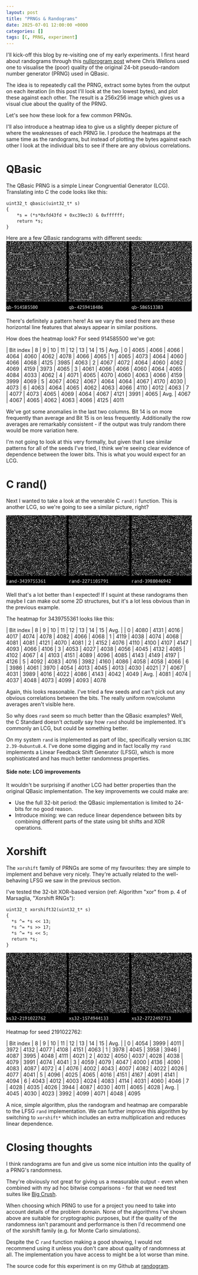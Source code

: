 ```yaml
---
layout: post
title: "PRNGs & Randograms"
date: 2025-07-01 12:00:00 +0000
categories: []
tags: [C, PRNG, experiment]
---
```


I'll kick-off this blog by re-visiting one of my early experiments. I first heard about randograms through this [nullprogram post](https://nullprogram.com/blog/2020/11/17/) where Chris Wellons used one to visualise the (poor) quality of the original 24-bit pseudo-random number generator (PRNG) used in QBasic.

The idea is to repeatedly call the PRNG, extract some bytes from the output on each iteration (in this post I'll look at the two lowest bytes), and plot these against each other. The result is a 256x256 image which gives us a visual clue about the quality of the PRNG.

Let's see how these look for a few common PRNGs.

I'll also introduce a heatmap idea to give us a slightly deeper picture of where the weaknesses of each PRNG lie. I produce the heatmaps at the same time as the randograms, but instead of plotting the bytes against each other I look at the individual bits to see if there are any obvious correlations.

# QBasic
The QBasic PRNG is a simple Linear Congruential Generator (LCG). Translating into C the code looks like this:
```
uint32_t qbasic(uint32_t* s)
{
    *s = (*s*0xfd43fd + 0xc39ec3) & 0xffffff;
    return *s;
}
```

Here are a few QBasic randograms with different seeds:
![QBasic randograms](/assets/qb_randograms.png)

There's definitely a pattern here! As we vary the seed there are these horizontal line features that always appear in similar positions.

How does the heatmap look? For seed 914585500 we've got:

| Bit index | 8 | 9  | 10 | 11 | 12 | 13  | 14 | 15 | Avg.
| 0 | 4065 | 4066 | 4066 | 4064 | 4060 | 4062 | 4078 | 4066 | 4065
| 1 | 4065 | 4073 | 4064 | 4060 | 4066 | 4068 | 4125 | 3985 | 4063
| 2 | 4067 | 4072 | 4064 | 4060 | 4062 | 4069 | 4159 | 3973 | 4065
| 3 | 4061 | 4066 | 4066 | 4060 | 4064 | 4065 | 4084 | 4033 | 4062
| 4 | 4071 | 4065 | 4070 | 4060 | 4063 | 4066 | 4159 | 3999 | 4069
| 5 | 4067 | 4062 | 4067 | 4064 | 4064 | 4067 | 4170 | 4030 | 4073
| 6 | 4063 | 4064 | 4065 | 4062 | 4063 | 4066 | 4110 | 4012 | 4063
| 7 | 4077 | 4073 | 4065 | 4069 | 4064 | 4067 | 4121 | 3991 | 4065
| Avg. | 4067 | 4067 | 4065 | 4062 | 4063 | 4066 | 4125 | 4011

We've got some anomalies in the last two columns. Bit 14 is on more frequently than average and Bit 15 is on less frequently. Additionally the row averages are remarkably consistent - if the output was truly random there would be more variation here.

I'm not going to look at this very formally, but given that I see similar patterns for all of the seeds I've tried, I think we're seeing clear evidence of dependence between the lower bits. This is what you would expect for an LCG.

# C rand()
Next I wanted to take a look at the venerable C `rand()` function. This is another LCG, so we're going to see a similar picture, right?

![C rand randograms](/assets/rand_randograms.png)

Well that's a lot better than I expected! If I squint at these randograms then maybe I can make out some 2D structures, but it's a lot less obvious than in the previous example.

The heatmap for 3439755361 looks like this:

| Bit index | 8 | 9  | 10 | 11 | 12 | 13  | 14 | 15 | Avg. |
| 0 | 4080 | 4131 | 4016 | 4017 | 4074 | 4078 | 4082 | 4066 | 4068
| 1 | 4119 | 4038 | 4074 | 4068 | 4081 | 4081 | 4121 | 4070 | 4081
| 2 | 4152 | 4076 | 4110 | 4100 | 4107 | 4147 | 4093 | 4066 | 4106
| 3 | 4053 | 4027 | 4038 | 4056 | 4045 | 4132 | 4085 | 4102 | 4067
| 4 | 4103 | 4151 | 4089 | 4096 | 4085 | 4143 | 4149 | 4197 | 4126
| 5 | 4092 | 4083 | 4016 | 3982 | 4160 | 4086 | 4058 | 4058 | 4066
| 6 | 3986 | 4061 | 3970 | 4054 | 4013 | 4045 | 4013 | 4030 | 4021
| 7 | 4067 | 4031 | 3989 | 4016 | 4022 | 4086 | 4143 | 4042 | 4049
| Avg. | 4081 | 4074 | 4037 | 4048 | 4073 | 4099 | 4093 | 4078

Again, this looks reasonable. I've tried a few seeds and can't pick out any obvious correlations between the bits. The really uniform row/column averages aren't visible here.

So why does `rand` seem so much better than the QBasic examples? Well, the C Standard doesn't *actually* say how `rand` should be implemented. It's commonly an LCG, but could be something better.

On my system `rand` is implemented as part of libc, specifically version `GLIBC 2.39-0ubuntu8.4`. I've done some digging and in fact locally my `rand` implements a Linear Feedback Shift Generator (LFSG), which is more sophisticated and has much better randomness properties.

#### Side note: LCG improvements
It wouldn't be surprising if another LCG had better properties than the original QBasic implementation. The key improvements we could make are:
- Use the full 32-bit period: the QBasic implementation is limited to 24-bits for no good reason.
- Introduce mixing: we can reduce linear dependence between bits by combining different parts of the state using bit shifts and XOR operations.

# Xorshift
The `xorshift` family of PRNGs are some of my favourites: they are simple to implement and behave very nicely. They're actually related to the well-behaving LFSG we saw in the previous section.

I've tested the 32-bit XOR-based version (ref: Algorithm "xor" from p. 4 of Marsaglia, "Xorshift RNGs"):

```
uint32_t xorshift32(uint32_t* s)
{
  *s ^= *s << 13;
  *s ^= *s >> 17;
  *s ^= *s << 5;
  return *s;
}
```

![xs32 randograms](/assets/xs32_randograms.png)

Heatmap for seed 2191022762:

| Bit index | 8 | 9  | 10 | 11 | 12 | 13  | 14 | 15 | Avg. |
| 0 | 4054 | 3999 | 4011 | 3972 | 4132 | 4077 | 4108 | 4151 | 4063
| 1 | 3978 | 4045 | 3958 | 3946 | 4087 | 3995 | 4048 | 4111 | 4021
| 2 | 4032 | 4050 | 4037 | 4028 | 4038 | 4079 | 3991 | 4074 | 4041
| 3 | 4059 | 4079 | 4047 | 4000 | 4136 | 4090 | 4083 | 4087 | 4072
| 4 | 4076 | 4002 | 4043 | 4007 | 4082 | 4022 | 4026 | 4077 | 4041
| 5 | 4096 | 4025 | 4065 | 4016 | 4151 | 4167 | 4091 | 4141 | 4094
| 6 | 4043 | 4012 | 4003 | 4024 | 4083 | 4114 | 4031 | 4060 | 4046
| 7 | 4028 | 4035 | 4026 | 3944 | 4087 | 4030 | 4011 | 4065 | 4028
| Avg. | 4045 | 4030 | 4023 | 3992 | 4099 | 4071 | 4048 | 4095

A nice, simple algorithm, plus the randogram and heatmap are comparable to the LFSG `rand` implementation. We can further improve this algorithm by switching to `xorshift*` which includes an extra multiplication and reduces linear dependence.

# Closing thoughts
I think randograms are fun and give us some nice intuition into the quality of a PRNG's randomness.

They're obviously not great for giving us a measurable output - even when combined with my ad hoc bitwise comparisons - for that we need test suites like [Big Crush](https://en.wikipedia.org/wiki/TestU01).

When choosing which PRNG to use for a project you need to take into account details of the problem domain. None of the algorithms I've shown above are suitable for cryptographic purposes, but if the quality of the randomness isn't paramount and performance is then I'd recommend one of the xorshift family (e.g. for Monte Carlo simulations).

Despite the C `rand` function making a good showing, I would not recommend using it unless you don't care about quality of randomness at all. The implementation you have access to might be a lot worse than mine.

The source code for this experiment is on my Github at [randogram](https://github.com/AlexKent3141/randogram).
